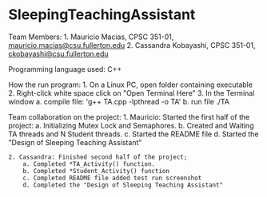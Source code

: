 # SleepingTeachingAssistant
Team Members: 
	1. Mauricio Macias, CPSC 351-01, mauricio.macias@csu.fullerton.edu
	2. Cassandra Kobayashi, CPSC 351-01, ckobayashi@csu.fullerton.edu
 
Programming language used: C++
	
How the run program: 
	1. On a Linux PC, open folder containing executable
	2. Right-click white space click on "Open Terminal Here"
	3. In the Terminal window
		a. compile file: 'g++ TA.cpp -lpthread -o TA'
		b. run file ./TA
	
Team collaboration on the project:
	1. Mauricio: Started the first half of the project:
		a. Initializing Mutex Lock and Semaphores.
		b. Created and Waiting TA threads and N Student threads.
		c. Started the README file
		d. Started the "Design of Sleeping Teaching Assistant"
		
	2. Cassandra: Finished second half of the project;
		a. Completed *TA_Activity() function.
		b. Completed *Student_Activity() function
		c. Completed README file added test run screenshot
		d. Completed the "Design of Sleeping Teaching Assistant"
